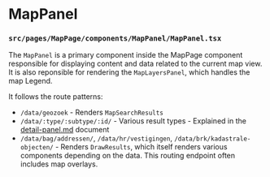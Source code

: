# MapPanel
### `src/pages/MapPage/components/MapPanel/MapPanel.tsx`

The `MapPanel` is a primary component inside the MapPage component responsible for displaying content and data related to the current map view. It is also reponsible for rendering the `MapLayersPanel`, which handles the map Legend.

It follows the route patterns:
- `/data/geozoek` - Renders `MapSearchResults`
- `/data/:type/:subtype/:id/` - Various result types - Explained in the [detail-panel.md](detail-panel.md) document
- `/data/bag/addressen/`, `/data/hr/vestigingen`, `/data/brk/kadastrale-objecten/` - Renders `DrawResults`, which itself renders various components depending on the data. This routing endpoint often includes map overlays.
